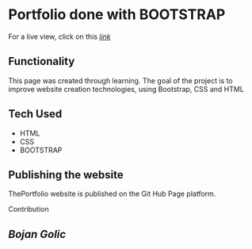 # Portfolio done with BOOTSTRAP

 For a live view, click on this [*link*](https://bokigolic.github.io/PortfolioBootstrap/)


## Functionality

This page was created through learning. The goal of the project is to improve website creation technologies, using Bootstrap, CSS and HTML

## Tech Used

- HTML
- CSS
- BOOTSTRAP

## Publishing the website
ThePortfolio website is published on the Git Hub Page platform. 

Contribution

## *Bojan Golic*
